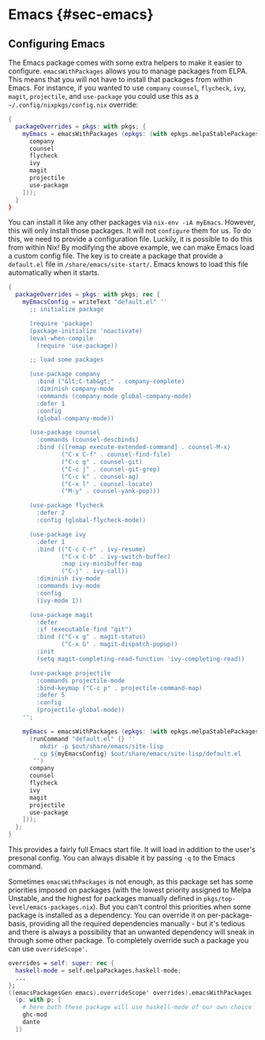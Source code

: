 # Emacs {#sec-emacs}

## Configuring Emacs

The Emacs package comes with some extra helpers to make it easier to configure. `emacsWithPackages` allows you to manage packages from ELPA. This means that you will not have to install that packages from within Emacs. For instance, if you wanted to use `company` `counsel`, `flycheck`, `ivy`, `magit`, `projectile`, and `use-package` you could use this as a `~/.config/nixpkgs/config.nix` override:

```nix
{
  packageOverrides = pkgs: with pkgs; {
    myEmacs = emacsWithPackages (epkgs: (with epkgs.melpaStablePackages; [
      company
      counsel
      flycheck
      ivy
      magit
      projectile
      use-package
    ]));
  }
}
```

You can install it like any other packages via `nix-env -iA myEmacs`. However, this will only install those packages. It will not `configure` them for us. To do this, we need to provide a configuration file. Luckily, it is possible to do this from within Nix! By modifying the above example, we can make Emacs load a custom config file. The key is to create a package that provide a `default.el` file in `/share/emacs/site-start/`. Emacs knows to load this file automatically when it starts.

```nix
{
  packageOverrides = pkgs: with pkgs; rec {
    myEmacsConfig = writeText "default.el" ''
      ;; initialize package

      (require 'package)
      (package-initialize 'noactivate)
      (eval-when-compile
        (require 'use-package))

      ;; load some packages

      (use-package company
        :bind ("&lt;C-tab&gt;" . company-complete)
        :diminish company-mode
        :commands (company-mode global-company-mode)
        :defer 1
        :config
        (global-company-mode))

      (use-package counsel
        :commands (counsel-descbinds)
        :bind (([remap execute-extended-command] . counsel-M-x)
               ("C-x C-f" . counsel-find-file)
               ("C-c g" . counsel-git)
               ("C-c j" . counsel-git-grep)
               ("C-c k" . counsel-ag)
               ("C-x l" . counsel-locate)
               ("M-y" . counsel-yank-pop)))

      (use-package flycheck
        :defer 2
        :config (global-flycheck-mode))

      (use-package ivy
        :defer 1
        :bind (("C-c C-r" . ivy-resume)
               ("C-x C-b" . ivy-switch-buffer)
               :map ivy-minibuffer-map
               ("C-j" . ivy-call))
        :diminish ivy-mode
        :commands ivy-mode
        :config
        (ivy-mode 1))

      (use-package magit
        :defer
        :if (executable-find "git")
        :bind (("C-x g" . magit-status)
               ("C-x G" . magit-dispatch-popup))
        :init
        (setq magit-completing-read-function 'ivy-completing-read))

      (use-package projectile
        :commands projectile-mode
        :bind-keymap ("C-c p" . projectile-command-map)
        :defer 5
        :config
        (projectile-global-mode))
    '';

    myEmacs = emacsWithPackages (epkgs: (with epkgs.melpaStablePackages; [
      (runCommand "default.el" {} ''
         mkdir -p $out/share/emacs/site-lisp
         cp ${myEmacsConfig} $out/share/emacs/site-lisp/default.el
       '')
      company
      counsel
      flycheck
      ivy
      magit
      projectile
      use-package
    ]));
  };
}
```

This provides a fairly full Emacs start file. It will load in addition to the user's presonal config. You can always disable it by passing `-q` to the Emacs command.

Sometimes `emacsWithPackages` is not enough, as this package set has some priorities imposed on packages (with the lowest priority assigned to Melpa Unstable, and the highest for packages manually defined in `pkgs/top-level/emacs-packages.nix`). But you can't control this priorities when some package is installed as a dependency. You can override it on per-package-basis, providing all the required dependencies manually - but it's tedious and there is always a possibility that an unwanted dependency will sneak in through some other package. To completely override such a package you can use `overrideScope'`.

```nix
overrides = self: super: rec {
  haskell-mode = self.melpaPackages.haskell-mode;
  ...
};
((emacsPackagesGen emacs).overrideScope' overrides).emacsWithPackages
  (p: with p; [
    # here both these package will use haskell-mode of our own choice
    ghc-mod
    dante
  ])
```
